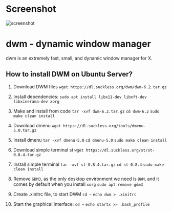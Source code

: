Screenshot
==========

![screenshot](https://i.imgur.com/1BqwF9Q.png)

dwm - dynamic window manager
============================
dwm is an extremely fast, small, and dynamic window manager for X.


How to install DWM on Ubuntu Server?
------------------------------------

1. Download DWM files
    `wget https://dl.suckless.org/dwm/dwm-6.2.tar.gz`  

2. Install dependencies:
    `sudo apt install libx11-dev libxft-dev libxinerama-dev xorg`

3. Make and install from code
    `tar -xvf dwm-6.2.tar.gz`
    `cd dwm-6.2`
    `sudo make clean install`

4. Download dmenu
    `wget https://dl.suckless.org/tools/dmenu-5.0.tar.gz`

5. Install dmenu
    `tar -xvf dmenu-5.0`
    `cd dmenu-5.0`
    `sudo make clean install`

6. Download simple terminal st
    `wget https://dl.suckless.org/st/st-0.8.4.tar.gz`

7. Install simple terminal
    `tar -xvf st-0.8.4.tar.gz`
    `cd st-0.8.4`
    `sudo make clean install`

8. Remove `GDM3`, as the only desktop environment we need is `DWM`, and it comes by default when you install `xorg`
    `sudo apt remove gdm3`

10. Create .xinitrc file, to start DWM
    `cd ~`
    `echo dwm > .xinitrc`

11. Start the graphical interface:
    `cd ~`
    `echo startx >> .bash_profile`